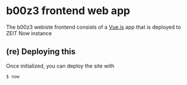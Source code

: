 # b00z3 frontend web app 

The b00z3 webiste frontend consists of a [Vue.js](https://vuejs.org/) app that is deployed to ZEIT Now instance

## (re) Deploying this 

Once initialized, you can deploy the site with

```shell
$ now
```
